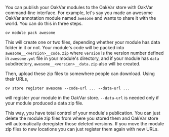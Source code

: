 You can publish your OakVar modules to the OakVar store with OakVar command-line interface. For example, let's say you made an awesome OakVar annotation module named `awesome` and wants to share it with the world. You can do this in three steps. 

    ov module pack awesome

This will create one or two files, depending whether your module has data folder in it or not. Your module's code will be packed into `awesome__<version>__code.zip` where `version` is the version number defined in `awesome.yml` file in your module's directory, and if your module has `data` subdirectory, `awesome__<version>__data.zip` also will be created.

Then, upload these zip files to somewhere people can download. Using their URLs,

    ov store register awesome --code-url ... --data-url ...

will register your module in the OakVar store. `--data-url` is needed only if your module produced a data zip file.

This way, you have total control of your module's publication. You can just delete the module zip files from where you stored them and OakVar store will automatically deregister those deleted versions. If you move the module zip files to new locations you can just register them again with new URLs.
